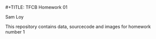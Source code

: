 #+TITLE: TFCB Homework 01

Sam Loy

This repository contains data, sourcecode and images for homework number 1

